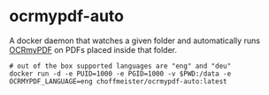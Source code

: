 # ocrmypdf-auto

A docker daemon that watches a given folder and automatically runs [OCRmyPDF](https://github.com/jbarlow83/OCRmyPDF) on PDFs placed inside that folder.

```
# out of the box supported languages are "eng" and "deu"
docker run -d -e PUID=1000 -e PGID=1000 -v $PWD:/data -e OCRMYPDF_LANGUAGE=eng choffmeister/ocrmypdf-auto:latest
```